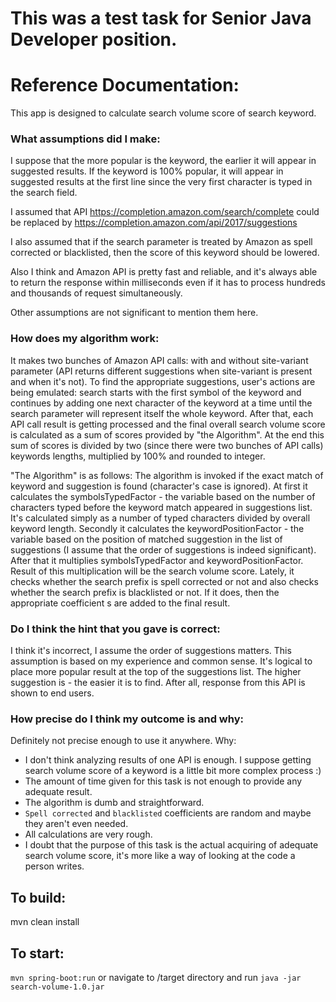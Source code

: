 # This was a test task for Senior Java Developer position.
# Reference Documentation:
This app is designed to calculate search volume score of search keyword.

### What assumptions did I make:
I suppose that the more popular is the keyword, the earlier it will appear in suggested results. If the keyword is 
100% popular, it will appear in suggested results at the first line since the very first character is typed in the search field.

I assumed that API https://completion.amazon.com/search/complete could be replaced by https://completion.amazon.com/api/2017/suggestions

I also assumed that if the search parameter is treated by Amazon as spell corrected or blacklisted, then the score of this keyword should be lowered.

Also I think and Amazon API is pretty fast and reliable, and it's always able to return the response within milliseconds 
even if it has to process hundreds and thousands of request simultaneously.

Other assumptions are not significant to mention them here.

### How does my algorithm work:
It makes two bunches of Amazon API calls: with and without site-variant parameter (API returns different suggestions 
when site-variant is present and when it's not).
To find the appropriate suggestions, user's actions are being emulated: search starts with the first symbol of
the keyword and continues by adding one next character of the keyword at a time until the search parameter will represent itself
the whole keyword.
After that, each API call result is getting processed and the final overall search volume score is calculated as
a sum of scores provided by "the Algorithm". At the end this sum of scores is divided
by two (since there were two bunches of API calls) keywords lengths, multiplied by 100% and rounded to integer.

"The Algorithm" is as follows:
The algorithm is invoked if the exact match of keyword and suggestion is found (character's case is ignored).
At first it calculates the symbolsTypedFactor - the variable based on the number of characters typed before
the keyword match appeared in suggestions list. It's calculated simply as a number of typed
characters divided by overall keyword length.
Secondly it calculates the keywordPositionFactor - the variable based on the position of matched suggestion
in the list of suggestions (I assume that the order of suggestions is indeed significant).
After that it multiplies symbolsTypedFactor and keywordPositionFactor. Result of this multiplication will be
the search volume score.
Lately, it checks whether the search prefix is spell corrected or not and also checks whether the search
prefix is blacklisted or not. If it does, then the appropriate coefficient s are added to the final result.

### Do I think the hint that you gave is correct:
I think it's incorrect, I assume the order of suggestions matters. This assumption is based on my experience and common sense.
It's logical to place more popular result at the top of the suggestions list. The higher suggestion is - the easier it is to find.
After all, response from this API is shown to end users.

### How precise do I think my outcome is and why:
Definitely not precise enough to use it anywhere.
Why:
* I don't think analyzing results of one API is enough. 
I suppose getting search volume score of a keyword is a little bit more complex process :)
* The amount of time given for this task is not enough to provide any adequate result.
* The algorithm is dumb and straightforward.
* `Spell corrected` and `blacklisted` coefficients are random and maybe they aren't even needed.
* All calculations are very rough.
* I doubt that the purpose of this task is the actual acquiring of adequate search volume score,
 it's more like a way of looking at the code a person writes.

## To build:
mvn clean install

## To start:
`mvn spring-boot:run` or navigate to /target directory and run `java -jar search-volume-1.0.jar`
